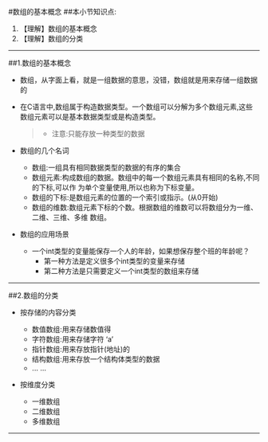 #数组的基本概念
##本小节知识点:
1. 【理解】数组的基本概念
2. 【理解】数组的分类

---

##1.数组的基本概念
- 数组，从字面上看，就是一组数据的意思，没错，数组就是用来存储一组数据的

- 在C语言中,数组属于构造数据类型。一个数组可以分解为多个数组元素,这些数组元素可以是基本数据类型或是构造类型。
    >+ 注意:只能存放一种类型的数据

- 数组的几个名词
    + 数组:一组具有相同数据类型的数据的有序的集合
    + 数组元素:构成数组的数据。数组中的每一个数组元素具有相同的名称,不同的下标,可以作 为单个变量使用,所以也称为下标变量。
    + 数组的下标:是数组元素的位置的一个索引或指示。(从0开始)
    + 数组的维数:数组元素下标的个数。根据数组的维数可以将数组分为一维、二维、三维、多维 数组。

- 数组的应用场景
    + 一个int类型的变量能保存一个人的年龄，如果想保存整个班的年龄呢？
        * 第一种方法是定义很多个int类型的变量来存储
        * 第二种方法是只需要定义一个int类型的数组来存储

---

##2.数组的分类
- 按存储的内容分类
    + 数值数组:用来存储数值得
    + 字符数组:用来存储字符 ‘a’
    + 指针数组:用来存放指针(地址)的
    + 结构数组:用来存放一个结构体类型的数据
    + ... ...

- 按维度分类
    + 一维数组
    + 二维数组
    + 多维数组
---


